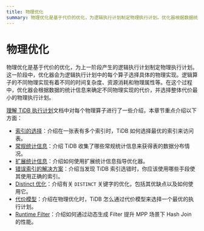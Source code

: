 ```yaml
---
title: 物理优化
summary: 物理优化是基于代价的优化，为逻辑执行计划制定物理执行计划。优化器根据数据统计信息选择时间复杂度、资源消耗和物理属性最小的物理执行计划。TiDB 执行计划文档介绍了索引选择、统计信息、错误索引解决方案、Distinct 优化和代价模型。
---
```


# 物理优化

物理优化是基于代价的优化，为上一阶段产生的逻辑执行计划制定物理执行计划。这一阶段中，优化器会为逻辑执行计划中的每个算子选择具体的物理实现。逻辑算子的不同物理实现有着不同的时间复杂度、资源消耗和物理属性等。在这个过程中，优化器会根据数据的统计信息来确定不同物理实现的代价，并选择整体代价最小的物理执行计划。

[理解 TiDB 执行计划](/explain-overview.md)文档中对每个物理算子进行了一些介绍，本章节重点介绍以下方面：

- [索引的选择](/choose-index.md)：介绍在一张表有多个索引时，TiDB 如何选择最优的索引来访问表。
- [常规统计信息](/statistics.md)：介绍 TiDB 收集了哪些常规统计信息来获得表的数据分布情况。
- [扩展统计信息](/extended-statistics.md)：介绍如何使用扩展统计信息指导优化器。
- [错误索引的解决方案](/wrong-index-solution.md)：介绍当发现 TiDB 索引选错时，你应该使用哪些手段使其使用正确的索引。
- [Distinct 优化](/agg-distinct-optimization.md)：介绍有关 `DISTINCT` 关键字的优化，包括其优缺点以及如何使用它。
- [代价模型](/cost-model.md)：介绍在物理优化时，TiDB 怎么通过代价模型来选择一个最优的执行计划。
- [Runtime Filter](/runtime-filter.md)：介绍如何通过动态生成 Filter 提升 MPP 场景下 Hash Join 的性能。